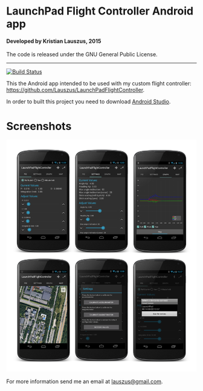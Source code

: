 # LaunchPad Flight Controller Android app
#### Developed by Kristian Lauszus, 2015

The code is released under the GNU General Public License.
_________
[![Build Status](https://travis-ci.org/Lauszus/LaunchPadFlightControllerAndroid.svg)](https://travis-ci.org/Lauszus/LaunchPadFlightControllerAndroid)

This the Android app intended to be used with my custom flight controller: https://github.com/Lauszus/LaunchPadFlightController.

In order to built this project you need to download [Android Studio](http://developer.android.com/sdk/index.html).

# Screenshots

![Screenshots](android_screenshots.png)

For more information send me an email at <lauszus@gmail.com>.